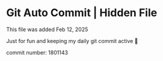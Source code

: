 # Git Auto Commit | Hidden File

This file was added Feb 12, 2025

Just for fun and keeping my daily git commit active 🤪

commit number: 1801143
